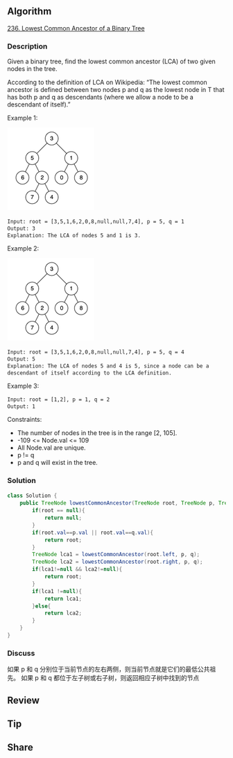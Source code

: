 ## Algorithm

[236. Lowest Common Ancestor of a Binary Tree](https://leetcode.com/problems/lowest-common-ancestor-of-a-binary-tree/description/)

### Description

Given a binary tree, find the lowest common ancestor (LCA) of two given nodes in the tree.

According to the definition of LCA on Wikipedia: “The lowest common ancestor is defined between two nodes p and q as the lowest node in T that has both p and q as descendants (where we allow a node to be a descendant of itself).”

Example 1:

![](assets/20240928-cedf9dff.png)

```
Input: root = [3,5,1,6,2,0,8,null,null,7,4], p = 5, q = 1
Output: 3
Explanation: The LCA of nodes 5 and 1 is 3.
```

Example 2:

![](assets/20240928-cedf9dff.png)

```
Input: root = [3,5,1,6,2,0,8,null,null,7,4], p = 5, q = 4
Output: 5
Explanation: The LCA of nodes 5 and 4 is 5, since a node can be a descendant of itself according to the LCA definition.
```

Example 3:

```
Input: root = [1,2], p = 1, q = 2
Output: 1
```

Constraints:

- The number of nodes in the tree is in the range [2, 105].
- -109 <= Node.val <= 109
- All Node.val are unique.
- p != q
- p and q will exist in the tree.

### Solution

```java
class Solution {
    public TreeNode lowestCommonAncestor(TreeNode root, TreeNode p, TreeNode q) {
        if(root == null){
            return null;
        }
        if(root.val==p.val || root.val==q.val){
            return root;
        }
        TreeNode lca1 = lowestCommonAncestor(root.left, p, q);
        TreeNode lca2 = lowestCommonAncestor(root.right, p, q);
        if(lca1!=null && lca2!=null){
            return root;
        }
        if(lca1 !=null){
            return lca1;
        }else{
            return lca2;
        }
    }
}
```

### Discuss

如果 p 和 q 分别位于当前节点的左右两侧，则当前节点就是它们的最低公共祖先。
如果 p 和 q 都位于左子树或右子树，则返回相应子树中找到的节点

## Review


## Tip


## Share
